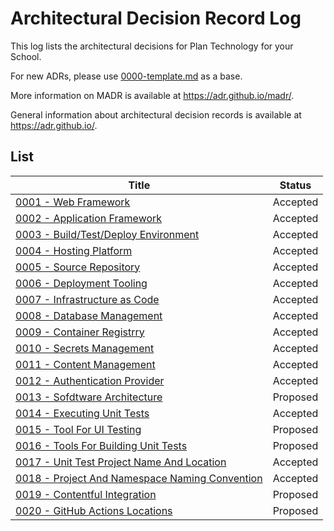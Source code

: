 # Architectural Decision Record Log

This log lists the architectural decisions for Plan Technology for your School.

For new ADRs, please use [0000-template.md](0000-template.md) as a base.

More information on MADR is available at <https://adr.github.io/madr/>.

General information about architectural decision records is available at <https://adr.github.io/>.

## List

| Title                                                                                               | Status   |
| --------------------------------------------------------------------------------------------------- | -------- |
| [0001 - Web Framework](./0001-web-framework.md)                                                     | Accepted |
| [0002 - Application Framework](./0002-application-framework.md)                                     | Accepted |
| [0003 - Build/Test/Deploy Environment](./0002-application-framework.md)                             | Accepted |
| [0004 - Hosting Platform](./0003-build-test-deploy-environment.md)                                  | Accepted |
| [0005 - Source Repository](./0004-hosting-platform.md)                                              | Accepted |
| [0006 - Deployment Tooling](./0005-source-repository.md)                                            | Accepted |
| [0007 - Infrastructure as Code](./0006-deployment-tooling.md)                                       | Accepted |
| [0008 - Database Management](./0007-infrastructure-as-code.md)                                      | Accepted |
| [0009 - Container Registrry](./0008-database-management-system.md)                                  | Accepted |
| [0010 - Secrets Management](./0010-secrets-management.md)                                           | Accepted |
| [0011 - Content Management](./0011-content-management.md)                                           | Accepted |
| [0012 - Authentication Provider](./0012-authentication-provider.md)                                 | Accepted |
| [0013 - Sofdtware Architecture](./0013-software-architecture.md)                                    | Proposed |
| [0014 - Executing Unit Tests](./0014-executing-unit-tests.md)                                       | Accepted |
| [0015 - Tool For UI Testing](./0015-tool-for-ui-testing.md)                                         | Proposed |
| [0016 - Tools For Building Unit Tests](./0016-tools-for-building-unit-tests.md)                     | Proposed |
| [0017 - Unit Test Project Name And Location](./0017-unit-test-project-name-and-location.md)         | Accepted |
| [0018 - Project And Namespace Naming Convention](./0018-project-and-namespace-naming-convention.md) | Accepted |
| [0019 - Contentful Integration](./0019-contentful-integration.md)                                   | Proposed |
| [0020 - GitHub Actions Locations](./0020-github-actions-locations.md)                               | Proposed |
